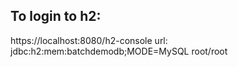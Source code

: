 ## To login to h2:
https://localhost:8080/h2-console
url: jdbc:h2:mem:batchdemodb;MODE=MySQL
root/root


